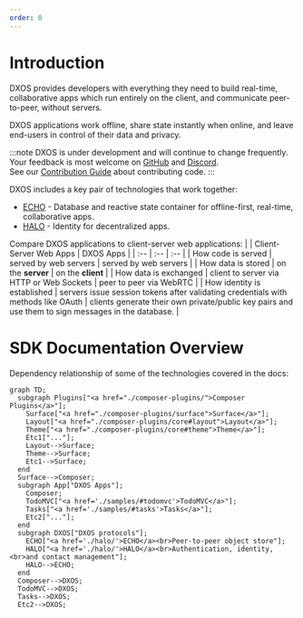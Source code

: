 ```yaml
---
order: 0
---
```


# Introduction

DXOS provides developers with everything they need to build real-time, collaborative apps which run entirely on the client, and communicate peer-to-peer, without servers.

DXOS applications work offline, share state instantly when online, and leave end-users in control of their data and privacy.

:::note
DXOS is under development and will continue to change frequently.<br/>Your feedback is most welcome on [GitHub](https://github.com/dxos/dxos/issues) and [Discord](https://discord.gg/eXVfryv3sW). <br/>See our [Contribution Guide](https://github.com/dxos/dxos/blob/main/CONTRIBUTING.md) about contributing code.
:::

DXOS includes a key pair of technologies that work together:

* [ECHO](echo/) - Database and reactive state container for offline-first, real-time, collaborative apps.
* [HALO](halo/) - Identity for decentralized apps.

Compare DXOS applications to client-server web applications:
| | Client-Server Web Apps | DXOS Apps |
| :-- | :-- | :-- |
| How code is served | served by web servers | served by web servers |
| How data is stored | on the **server** | on the **client** |
| How data is exchanged | client to server via HTTP or Web Sockets | peer to peer via WebRTC |
| How identity is established | servers issue session tokens after validating credentials with methods like OAuth | clients generate their own private/public key pairs and use them to sign messages in the database. |

# SDK Documentation Overview

Dependency relationship of some of the technologies covered in the docs:

```mermaid
graph TD;
  subgraph Plugins["<a href="./composer-plugins/">Composer Plugins</a>"];
    Surface["<a href="./composer-plugins/surface">Surface</a>"];
    Layout["<a href="./composer-plugins/core#layout">Layout</a>"];
    Theme["<a href="./composer-plugins/core#theme">Theme</a>"];
    Etc1["..."];
    Layout-->Surface;
    Theme-->Surface;
    Etc1-->Surface;
  end
  Surface-->Composer;
  subgraph App["DXOS Apps"];
    Composer;
    TodoMVC["<a href='./samples/#todomvc'>TodoMVC</a>"];
    Tasks["<a href='./samples/#tasks'>Tasks</a>"];
    Etc2["..."];
  end
  subgraph DXOS["DXOS protocols"];
    ECHO["<a href='./halo/'>ECHO</a><br>Peer-to-peer object store"];
    HALO["<a href='./halo/'>HALO</a><br>Authentication, identity,<br>and contact management"];
    HALO-->ECHO;
  end
  Composer-->DXOS;
  TodoMVC-->DXOS;
  Tasks-->DXOS;
  Etc2-->DXOS;
```
